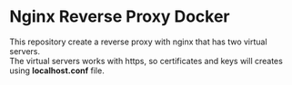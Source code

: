 # Nginx Reverse Proxy Docker
This repository create a reverse proxy with nginx that has two virtual servers.  
The virtual servers works with https, so certificates and keys will creates using **localhost.conf** file.  

